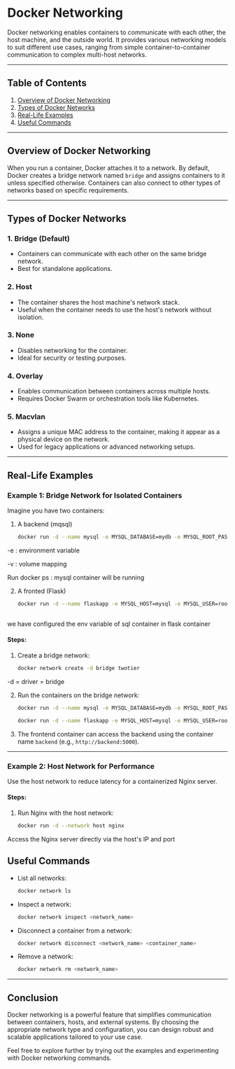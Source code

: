 # Docker Networking

Docker networking enables containers to communicate with each other, the host machine, and the outside world. It provides various networking models to suit different use cases, ranging from simple container-to-container communication to complex multi-host networks.

---

## **Table of Contents**

1. [Overview of Docker Networking](#overview-of-docker-networking)
2. [Types of Docker Networks](#types-of-docker-networks)
3. [Real-Life Examples](#real-life-examples)
4. [Useful Commands](#useful-commands)

---

## **Overview of Docker Networking**

When you run a container, Docker attaches it to a network. By default, Docker creates a bridge network named `bridge` and assigns containers to it unless specified otherwise. Containers can also connect to other types of networks based on specific requirements.

---

## **Types of Docker Networks**

### 1. **Bridge (Default)**
- Containers can communicate with each other on the same bridge network.
- Best for standalone applications.

### 2. **Host**
- The container shares the host machine's network stack.
- Useful when the container needs to use the host's network without isolation.

### 3. **None**
- Disables networking for the container.
- Ideal for security or testing purposes.

### 4. **Overlay**
- Enables communication between containers across multiple hosts.
- Requires Docker Swarm or orchestration tools like Kubernetes.

### 5. **Macvlan**
- Assigns a unique MAC address to the container, making it appear as a physical device on the network.
- Used for legacy applications or advanced networking setups.

---

## **Real-Life Examples**

### **Example 1: Bridge Network for Isolated Containers**

Imagine you have two containers:
1. A backend (mqsql)
   ```bash
   docker run -d --name mysql -e MYSQL_DATABASE=mydb -e MYSQL_ROOT_PASSWORD=admin -v mysql_volume:/var/lib/mysql -p 3306:3306 mysql:latest

-e : environment variable

-v : volume mapping

Run docker ps : mysql container will be running
   
2. A fronted (Flask)
   ```bash
   docker run -d --name flaskapp -e MYSQL_HOST=mysql -e MYSQL_USER=root -e MYSQL_PASSWORD=admin -e MYSQL_DB=mydb -p 5000:5000 flaskapp:late
  
we have configured the env variable of sql container in flask container

#### Steps:
1. Create a bridge network:
   ```bash
   docker network create -d bridge twotier
   ```
-d = driver = bridge 

2. Run the containers on the bridge network:
   ```bash
   docker run -d --name mysql -e MYSQL_DATABASE=mydb -e MYSQL_ROOT_PASSWORD=admin -v mysql_volume:/var/lib/mysql -p 3306:3306 --network twotier mysql:latest 
   ```
   
   ```bash
   docker run -d --name flaskapp -e MYSQL_HOST=mysql -e MYSQL_USER=root -e MYSQL_PASSWORD=admin -e MYSQL_DB=mydb -p 5000:5000 --network twotier flaskapp:late
   ```
   

3. The frontend container can access the backend using the container name `backend` (e.g., `http://backend:5000`).

---

### **Example 2: Host Network for Performance**

Use the host network to reduce latency for a containerized Nginx server.

#### Steps:
1. Run Nginx with the host network:
   ```bash
   docker run -d --network host nginx
   ```
Access the Nginx server directly via the host's IP and port

## **Useful Commands**

- List all networks:
  ```bash
  docker network ls
  ```

- Inspect a network:
  ```bash
  docker network inspect <network_name>
  ```

- Disconnect a container from a network:
  ```bash
  docker network disconnect <network_name> <container_name>
  ```

- Remove a network:
  ```bash
  docker network rm <network_name>
  ```

---

## **Conclusion**

Docker networking is a powerful feature that simplifies communication between containers, hosts, and external systems. By choosing the appropriate network type and configuration, you can design robust and scalable applications tailored to your use case.

Feel free to explore further by trying out the examples and experimenting with Docker networking commands.
